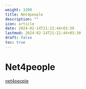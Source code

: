 ```yaml
---
weight: 3200
title: Net4people
description: ""
icon: article
date: 2024-02-14T21:22:44+03:30
lastmod: 2024-02-14T21:22:44+03:30
draft: false
toc: true
---
```

# Net4people

[net4people](https://github.com/net4people/bbs/issues?q=is%3Aissue+is%3Aopen+label%3AIran)